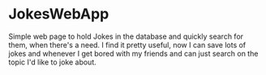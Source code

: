 # JokesWebApp

Simple web page to hold Jokes in the database and quickly search for them, when there's a need. I find it pretty useful, now I can save lots of jokes and whenever I get bored with my friends and can just search on the topic I'd like to joke about.
